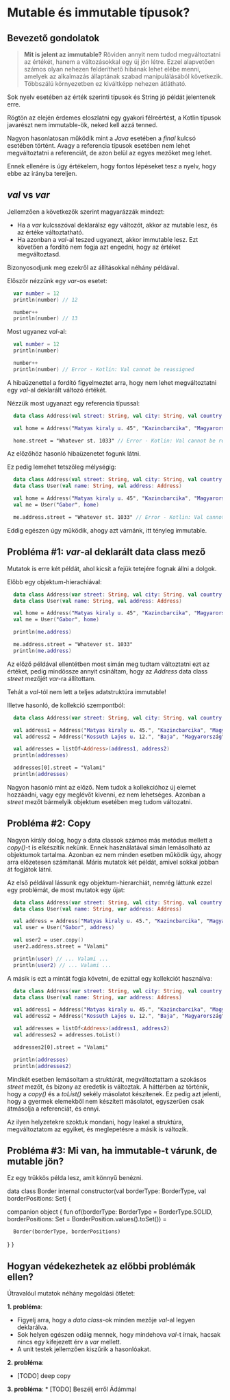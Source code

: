 # Mutable és immutable típusok?

## Bevezető gondolatok

> **Mit is jelent az immutable?** Röviden annyit nem tudod megváltoztatni az értékét, hanem a változásokkal egy új jön létre. Ezzel alapvetően számos olyan nehezen felderíthető hibának lehet elébe menni, amelyek az alkalmazás állaptának szabad manipulálásából következik. Többszálú környezetben ez kiváltképp nehezen átlátható.

Sok nyelv esetében az érték szerinti típusok és String jó példát jelentenek erre.

Rögtön az elején érdemes eloszlatni egy gyakori félreértést, a Kotlin típusok javarészt nem immutable-ök, neked kell azzá tenned. 

Nagyon hasonlatosan működik mint a *Java* esetében a *final* kulcsó esetében történt. Avagy a referencia típusok esetében nem lehet megváltoztatni a referenciát, de azon belül az egyes mezőket meg lehet. 

Ennek ellenére is úgy értékelem, hogy fontos lépéseket tesz a nyelv, hogy ebbe az irányba tereljen.

## *val* vs *var*

Jellemzően a következők szerint magyarázzák mindezt:
* Ha a *var* kulcsszóval deklarálsz egy változót, akkor az mutable lesz, és az értéke változtatható. 
* Ha azonban a *val*-al teszed ugyanezt, akkor immutable lesz. Ezt követően a fordító nem fogja azt engedni, hogy az értéket megváltoztasd. 

Bizonyosodjunk meg ezekről az állításokkal néhány példával.

Először nézzünk egy *var*-os esetet:
```kotlin
  var number = 12
  println(number) // 12

  number++
  println(number) // 13
```

Most ugyanez *val*-al:
```kotlin
  val number = 12
  println(number)

  number++
  println(number) // Error - Kotlin: Val cannot be reassigned
```

A hibaüzenettel a fordító figyelmeztet arra, hogy nem lehet megváltoztatni egy *val*-al deklarált változó értékét.

Nézzük most ugyanazt egy referencia típussal:
```kotlin
  data class Address(val street: String, val city: String, val country: String)

  val home = Address("Matyas kiraly u. 45", "Kazincbarcika", "Magyarország")

  home.street = "Whatever st. 1033" // Error - Kotlin: Val cannot be reassigned
```

Az előzőhöz hasonló hibaüzenetet fogunk látni.

Ez pedig lemehet tetszőleg mélységig:
```kotlin
  data class Address(val street: String, val city: String, val country: String)
  data class User(val name: String, val address: Address)

  val home = Address("Matyas kiraly u. 45", "Kazincbarcika", "Magyarország")
  val me = User("Gabor", home)

  me.address.street = "Whatever st. 1033" // Error - Kotlin: Val cannot be reassigned
```

Eddig egészen úgy működik, ahogy azt várnánk, itt tényleg immutable.

## Probléma #1: *var*-al deklarált data class mező

Mutatok is erre két példát, ahol kicsit a fejük tetejére fognak állni a dolgok.

Előbb egy objektum-hierachiával:

```kotlin
  data class Address(var street: String, val city: String, val country: String)
  data class User(val name: String, val address: Address)

  val home = Address("Matyas kiraly u. 45", "Kazincbarcika", "Magyarország")
  val me = User("Gabor", home)

  println(me.address)

  me.address.street = "Whatever st. 1033"
  println(me.address)
```

Az előző példával ellentétben most simán meg tudtam változtatni ezt az értéket, pedig mindössze annyit csináltam, hogy az *Address* data class *street* mezőjét *var*-ra állítottam. 

Tehát a *val*-tól nem lett a teljes adatstruktúra immutable!

Illetve hasonló, de kollekció szempontból:

```kotlin
  data class Address(var street: String, val city: String, val country: String)

  val address1 = Address("Matyas kiraly u. 45.", "Kazincbarcika", "Magyarország")
  val address2 = Address("Kossuth Lajos u. 12.", "Baja", "Magyarország")

  val addresses = listOf<Address>(address1, address2)
  println(addresses)

  addresses[0].street = "Valami"
  println(addresses)
```

Nagyon hasonló mint az előző. Nem tudok a kollekcióhoz új elemet hozzáadni, vagy egy meglévőt kivenni, ez nem lehetséges. Azonban a *street* mezőt bármelyik objektum esetében meg tudom változatni. 

## Probléma #2: Copy

Nagyon király dolog, hogy a data classok számos más metódus mellett a *copy()*-t is elkészítik nekünk. Ennek használatával simán lemásolható az objektumok tartalma. Azonban ez nem minden esetben működik úgy, ahogy arra előzetesen számítanál. Máris mutatok két példát, amivel sokkal jobban át fogjátok látni.

Az első példával lássunk egy objektum-hierarchiát, nemrég láttunk ezzel egy problémát, de most mutatok egy újat:

```kotlin
  data class Address(var street: String, val city: String, val country: String)
  data class User(val name: String, var address: Address)

  val address = Address("Matyas kiraly u. 45.", "Kazincbarcika", "Magyarország")
  val user = User("Gabor", address)

  val user2 = user.copy()
  user2.address.street = "Valami"

  println(user) // ... Valami ...
  println(user2) // ... Valami ...
```

A másik is ezt a mintát fogja követni, de ezúttal egy kollekciót használva:

```kotlin
  data class Address(var street: String, val city: String, val country: String)
  data class User(val name: String, var address: Address)

  val address1 = Address("Matyas kiraly u. 45.", "Kazincbarcika", "Magyarország")
  val address2 = Address("Kossuth Lajos u. 12.", "Baja", "Magyarország")

  val addresses = listOf<Address>(address1, address2)
  val addresses2 = addresses.toList()

  addresses2[0].street = "Valami"

  println(addresses)
  println(addresses2)
```

Mindkét esetben lemásoltam a struktúrát, megváltoztattam a szokásos *street* mezőt, és bizony az eredetik is változtak. A háttérben az történik, hogy a *copy()* és a *toList()* sekély másolatot készítenek. Ez pedig azt jelenti, hogy a gyermek elemekből nem készített másolatot, egyszerűen csak átmásolja a referenciát, és ennyi. 

Az ilyen helyzetekre szoktuk mondani, hogy leakel a struktúra, megváltoztatom az egyiket, és meglepetésre a másik is változik.

## Probléma #3: Mi van, ha immutable-t várunk, de mutable jön?

Ez egy trükkös példa lesz, amit könnyű benézni.

data class Border internal constructor(val borderType: BorderType,
                                       val borderPositions: Set<BorderPosition>) {

  companion object {
    fun of(borderType: BorderType = BorderType.SOLID, 
            borderPositions: Set<BorderPosition> = BorderPosition.values().toSet()) =

      Border(borderType, borderPositions)
  }
}

## Hogyan védekezhetek az előbbi problémák ellen?

Útravalóul mutatok néhány megoldási ötletet:

**1. probléma**: 
  * Figyelj arra, hogy a *data class*-ok minden mezője *val*-al legyen deklarálva. 
  * Sok helyen egészen odáig mennek, hogy mindehova *val*-t írnak, hacsak nincs egy kifejezett érv a *var* mellett.
  * A unit testek jellemzően kiszűrik a hasonlóakat.

**2. probléma**: 
  * [TODO] deep copy

**3. probléma**: 
  * [TODO] Beszélj erről Ádámmal